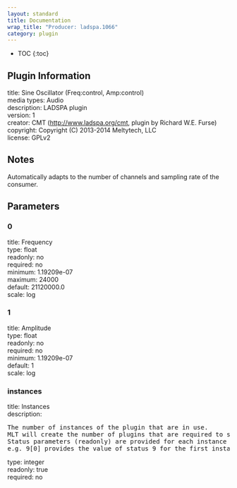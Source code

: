 ```yaml
---
layout: standard
title: Documentation
wrap_title: "Producer: ladspa.1066"
category: plugin
---
```

* TOC
{:toc}

## Plugin Information

title: Sine Oscillator (Freq:control, Amp:control)  
media types:
Audio  
description: LADSPA plugin  
version: 1  
creator: CMT (http://www.ladspa.org/cmt, plugin by Richard W.E. Furse)  
copyright: Copyright (C) 2013-2014 Meltytech, LLC  
license: GPLv2  

## Notes

Automatically adapts to the number of channels and sampling rate of the consumer.

## Parameters

### 0

title: Frequency    
type: float  
readonly: no  
required: no  
minimum: 1.19209e-07  
maximum: 24000  
default: 21120000.0  
scale: log  

### 1

title: Amplitude    
type: float  
readonly: no  
required: no  
minimum: 1.19209e-07  
default: 1  
scale: log  

### instances

title: Instances    
description:
<pre>
The number of instances of the plugin that are in use.
MLT will create the number of plugins that are required to support the number of audio channels.
Status parameters (readonly) are provided for each instance and are accessed by specifying the instance number after the identifier (starting at zero).
e.g. 9[0] provides the value of status 9 for the first instance.
</pre>
type: integer  
readonly: true  
required: no  

